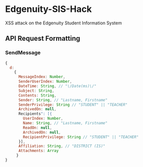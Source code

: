 # Edgenuity-SIS-Hack
XSS attack on the Edgenuity Student Information System

## API Request Formatting
### SendMessage
```js
{
  d:
    {
      MessageIndex: Number,
      SenderUserIndex: Number,
      DateTime: String, // "\/Date(ms)\/"
      Subject: String,
      Contents: String,
      Sender: String, // "Lastname, Firstname"
      SenderPrivilege: String // "STUDENT" || "TEACHER"
      ArchivedOn: null,
      Recipients": [{
        UserIndex: Number,
        Name: String, // "Lastname, Firstname"
        ReadOn: null,
        ArchivedOn: null,
        RecipientPrivilege: String // "STUDENT" || "TEACHER"
      }],
      Affiliation: String, // "DISTRICT (IS)"
      Attachments: Array
     }
}
```
